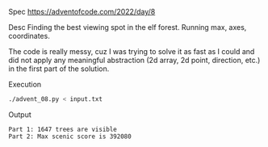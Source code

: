 Spec https://adventofcode.com/2022/day/8

Desc Finding the best viewing spot in the elf forest. Running max, axes, coordinates.

The code is really messy, cuz I was trying to solve it as fast as I could and did not apply any meaningful abstraction (2d array, 2d point, direction, etc.) in the first part of the solution.

Execution

```bash
./advent_08.py < input.txt
```

Output

```
Part 1: 1647 trees are visible
Part 2: Max scenic score is 392080
```

